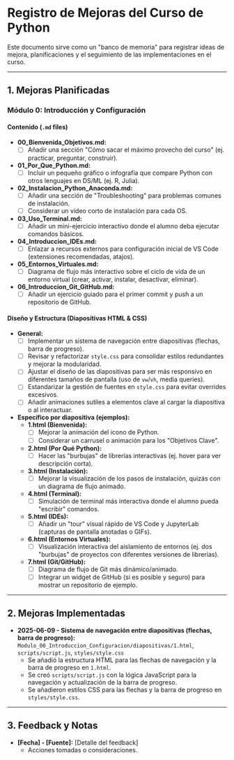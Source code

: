 # Registro de Mejoras del Curso de Python

Este documento sirve como un "banco de memoria" para registrar ideas de mejora, planificaciones y el seguimiento de las implementaciones en el curso.

---

## 1. Mejoras Planificadas

### Módulo 0: Introducción y Configuración

#### Contenido (`.md` files)
*   **00_Bienvenida_Objetivos.md:**
    *   [ ] Añadir una sección "Cómo sacar el máximo provecho del curso" (ej. practicar, preguntar, construir).
*   **01_Por_Que_Python.md:**
    *   [ ] Incluir un pequeño gráfico o infografía que compare Python con otros lenguajes en DS/ML (ej. R, Julia).
*   **02_Instalacion_Python_Anaconda.md:**
    *   [ ] Añadir una sección de "Troubleshooting" para problemas comunes de instalación.
    *   [ ] Considerar un video corto de instalación para cada OS.
*   **03_Uso_Terminal.md:**
    *   [ ] Añadir un mini-ejercicio interactivo donde el alumno deba ejecutar comandos básicos.
*   **04_Introduccion_IDEs.md:**
    *   [ ] Enlazar a recursos externos para configuración inicial de VS Code (extensiones recomendadas, atajos).
*   **05_Entornos_Virtuales.md:**
    *   [ ] Diagrama de flujo más interactivo sobre el ciclo de vida de un entorno virtual (crear, activar, instalar, desactivar, eliminar).
*   **06_Introduccion_Git_GitHub.md:**
    *   [ ] Añadir un ejercicio guiado para el primer commit y push a un repositorio de GitHub.

#### Diseño y Estructura (Diapositivas HTML & CSS)
*   **General:**
    *   [ ] Implementar un sistema de navegación entre diapositivas (flechas, barra de progreso).
    *   [ ] Revisar y refactorizar `style.css` para consolidar estilos redundantes y mejorar la modularidad.
    *   [ ] Ajustar el diseño de las diapositivas para ser más responsivo en diferentes tamaños de pantalla (uso de `vw`/`vh`, media queries).
    *   [ ] Estandarizar la gestión de fuentes en `style.css` para evitar overrides excesivos.
    *   [ ] Añadir animaciones sutiles a elementos clave al cargar la diapositiva o al interactuar.
*   **Específico por diapositiva (ejemplos):**
    *   **1.html (Bienvenida):**
        *   [ ] Mejorar la animación del icono de Python.
        *   [ ] Considerar un carrusel o animación para los "Objetivos Clave".
    *   **2.html (Por Qué Python):**
        *   [ ] Hacer las "burbujas" de librerías interactivas (ej. hover para ver descripción corta).
    *   **3.html (Instalación):**
        *   [ ] Mejorar la visualización de los pasos de instalación, quizás con un diagrama de flujo animado.
    *   **4.html (Terminal):**
        *   [ ] Simulación de terminal más interactiva donde el alumno pueda "escribir" comandos.
    *   **5.html (IDEs):**
        *   [ ] Añadir un "tour" visual rápido de VS Code y JupyterLab (capturas de pantalla anotadas o GIFs).
    *   **6.html (Entornos Virtuales):**
        *   [ ] Visualización interactiva del aislamiento de entornos (ej. dos "burbujas" de proyectos con diferentes versiones de librerías).
    *   **7.html (Git/GitHub):**
        *   [ ] Diagrama de flujo de Git más dinámico/animado.
        *   [ ] Integrar un widget de GitHub (si es posible y seguro) para mostrar un repositorio de ejemplo.

---

## 2. Mejoras Implementadas

*   **2025-06-09 - Sistema de navegación entre diapositivas (flechas, barra de progreso):** `Modulo_00_Introduccion_Configuracion/diapositivas/1.html`, `scripts/script.js`, `styles/style.css`
    *   Se añadió la estructura HTML para las flechas de navegación y la barra de progreso en `1.html`.
    *   Se creó `scripts/script.js` con la lógica JavaScript para la navegación y actualización de la barra de progreso.
    *   Se añadieron estilos CSS para las flechas y la barra de progreso en `styles/style.css`.

---

## 3. Feedback y Notas

*   **[Fecha] - [Fuente]:** [Detalle del feedback]
    *   Acciones tomadas o consideraciones.
